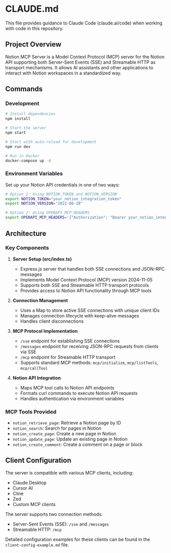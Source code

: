 # CLAUDE.md

This file provides guidance to Claude Code (claude.ai/code) when working with code in this repository.

## Project Overview

Notion MCP Server is a Model Context Protocol (MCP) server for the Notion API supporting both Server-Sent Events (SSE) and Streamable HTTP as transport mechanisms. It allows AI assistants and other applications to interact with Notion workspaces in a standardized way.

## Commands

### Development

```bash
# Install dependencies
npm install

# Start the server
npm start

# Start with auto-reload for development
npm run dev

# Run in Docker
docker-compose up -d
```

### Environment Variables

Set up your Notion API credentials in one of two ways:

```bash
# Option 1: Using NOTION_TOKEN and NOTION_VERSION
export NOTION_TOKEN="your_notion_integration_token"
export NOTION_VERSION="2022-06-28"

# Option 2: Using OPENAPI_MCP_HEADERS
export OPENAPI_MCP_HEADERS='{"Authorization": "Bearer your_notion_integration_token", "Notion-Version": "2022-06-28"}'
```

## Architecture

### Key Components

1. **Server Setup (src/index.ts)**
   - Express.js server that handles both SSE connections and JSON-RPC messages
   - Implements Model Context Protocol (MCP) version 2024-11-05
   - Supports both SSE and Streamable HTTP transport protocols
   - Provides access to Notion API functionality through MCP tools

2. **Connection Management**
   - Uses a Map to store active SSE connections with unique client IDs
   - Manages connection lifecycle with keep-alive messages
   - Handles client disconnections

3. **MCP Protocol Implementation**
   - `/sse` endpoint for establishing SSE connections
   - `/messages` endpoint for receiving JSON-RPC requests from clients via SSE
   - `/mcp` endpoint for Streamable HTTP transport
   - Supports standard MCP methods: `mcp/initialize`, `mcp/listTools`, `mcp/callTool`

4. **Notion API Integration**
   - Maps MCP tool calls to Notion API endpoints
   - Formats curl commands to execute Notion API requests
   - Handles authentication via environment variables

### MCP Tools Provided

- `notion_retrieve_page`: Retrieve a Notion page by ID
- `notion_search`: Search for pages in Notion
- `notion_create_page`: Create a new page in Notion
- `notion_update_page`: Update an existing page in Notion
- `notion_create_comment`: Create a comment on a page or block

## Client Configuration

The server is compatible with various MCP clients, including:

- Claude Desktop
- Cursor AI
- Cline
- Zed
- Custom MCP clients

The server supports two connection methods:
- Server-Sent Events (SSE): `/sse` and `/messages`
- Streamable HTTP: `/mcp`

Detailed configuration examples for these clients can be found in the `client-config-example.md` file.
